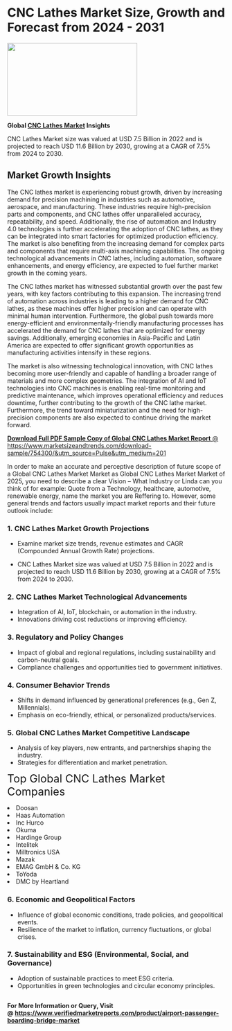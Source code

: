 <H1>CNC Lathes Market Size, Growth and Forecast from 2024 - 2031</H1><img class="aligncenter size-medium wp-image-584254" src="https://thirdeyenews.in/wp-content/uploads/2024/09/Global-Market-Research-300x168.jpeg" alt="" width="300" height="168" /><p><strong>Global&nbsp;<a href="https://www.marketsizeandtrends.com/download-sample/754300/&amp;utm_source=Pulse&amp;utm_medium=201">CNC Lathes Market</a> Insights</strong></p><p>CNC Lathes Market size was valued at USD 7.5 Billion in 2022 and is projected to reach USD 11.6 Billion by 2030, growing at a CAGR of 7.5% from 2024 to 2030.</p><p><h2>Market Growth Insights</h2> <p>The CNC lathes market is experiencing robust growth, driven by increasing demand for precision machining in industries such as automotive, aerospace, and manufacturing. These industries require high-precision parts and components, and CNC lathes offer unparalleled accuracy, repeatability, and speed. Additionally, the rise of automation and Industry 4.0 technologies is further accelerating the adoption of CNC lathes, as they can be integrated into smart factories for optimized production efficiency. The market is also benefiting from the increasing demand for complex parts and components that require multi-axis machining capabilities. The ongoing technological advancements in CNC lathes, including automation, software enhancements, and energy efficiency, are expected to fuel further market growth in the coming years.</p> <p><a href="#"></a></p> <p>The CNC lathes market has witnessed substantial growth over the past few years, with key factors contributing to this expansion. The increasing trend of automation across industries is leading to a higher demand for CNC lathes, as these machines offer higher precision and can operate with minimal human intervention. Furthermore, the global push towards more energy-efficient and environmentally-friendly manufacturing processes has accelerated the demand for CNC lathes that are optimized for energy savings. Additionally, emerging economies in Asia-Pacific and Latin America are expected to offer significant growth opportunities as manufacturing activities intensify in these regions.</p> <p>The market is also witnessing technological innovation, with CNC lathes becoming more user-friendly and capable of handling a broader range of materials and more complex geometries. The integration of AI and IoT technologies into CNC machines is enabling real-time monitoring and predictive maintenance, which improves operational efficiency and reduces downtime, further contributing to the growth of the CNC lathe market. Furthermore, the trend toward miniaturization and the need for high-precision components are also expected to continue driving the market forward.</p> <p><a href="#"></p><p><span class=""><strong>Download Full PDF Sample Copy of Global CNC Lathes Market Report</strong> @ <a href="https://www.marketsizeandtrends.com/download-sample/754300/&amp;utm_source=Pulse&amp;utm_medium=201" target="_blank">https://www.marketsizeandtrends.com/download-sample/754300/&amp;utm_source=Pulse&amp;utm_medium=201</a></span></p><p>In order to make an accurate and perceptive description of future scope of a Global&nbsp;CNC Lathes Market Market as Global&nbsp;CNC Lathes Market Market of 2025, you need to describe a clear Vision &ndash; What Industry or Linda can you think of for example: Quote from a Technology, healthcare, automotive, renewable energy, name the market you are Reffering to. However, some general trends and factors usually impact market reports and their future outlook include:</p><h3>1.&nbsp;<strong>CNC Lathes Market Growth Projections</strong></h3><ul><li>Examine market size trends, revenue estimates and CAGR (Compounded Annual Growth Rate) projections.</li><li><p>CNC Lathes Market size was valued at USD 7.5 Billion in 2022 and is projected to reach USD 11.6 Billion by 2030, growing at a CAGR of 7.5% from 2024 to 2030.</p></li></ul><h3>2.&nbsp;<strong>CNC Lathes Market Technological Advancements</strong></h3><ul><li>Integration of AI, IoT, blockchain, or automation in the industry.</li><li>Innovations driving cost reductions or improving efficiency.</li></ul><h3>3.&nbsp;<strong>Regulatory and Policy Changes</strong></h3><ul><li>Impact of global and regional regulations, including sustainability and carbon-neutral goals.</li><li>Compliance challenges and opportunities tied to government initiatives.</li></ul><h3>4.&nbsp;<strong>Consumer Behavior Trends</strong></h3><ul><li>Shifts in demand influenced by generational preferences (e.g., Gen Z, Millennials).</li><li>Emphasis on eco-friendly, ethical, or personalized products/services.</li></ul><h3>5.&nbsp;<strong>Global CNC Lathes Market Competitive Landscape</strong></h3><ul><li>Analysis of key players, new entrants, and partnerships shaping the industry.</li><li>Strategies for differentiation and market penetration.</li></ul><p data-pm-slice="1 1 []"><span style="color: inherit; font-family: inherit; font-size: 25px;">Top Global CNC Lathes Market Companies</span></p><div class="" data-test-id=""><p><li>Doosan</li><li> Haas Automation</li><li> Inc Hurco</li><li> Okuma</li><li> Hardinge Group</li><li> Intelitek</li><li> Milltronics USA</li><li> Mazak</li><li> EMAG GmbH & Co. KG</li><li> ToYoda</li><li> DMC by Heartland</li></p></div><h3>6.&nbsp;<strong>Economic and Geopolitical Factors</strong></h3><ul><li>Influence of global economic conditions, trade policies, and geopolitical events.</li><li>Resilience of the market to inflation, currency fluctuations, or global crises.</li></ul><h3>7.&nbsp;<strong>Sustainability and ESG (Environmental, Social, and Governance)</strong></h3><ul><li>Adoption of sustainable practices to meet ESG criteria.</li><li>Opportunities in green technologies and circular economy principles.</li></ul><h2><strong style="font-size: 14px;">For More Information or Query, Visit @&nbsp;</strong><a style="background-color: #ffffff; font-size: 14px;" href="https://www.marketsizeandtrends.com/report/cnc-lathes-market/" target="_blank">https://www.verifiedmarketreports.com/product/airport-passenger-boarding-bridge-market</a></h2>
